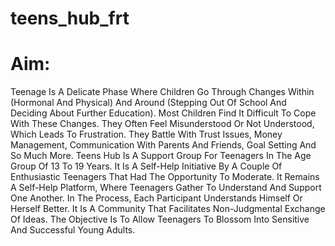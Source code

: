 # teens_hub_frt
# Aim:
Teenage Is A Delicate Phase Where Children Go Through Changes Within (Hormonal And Physical) And Around (Stepping Out Of School And Deciding About Further Education). Most Children Find It Difficult To Cope With These Changes. They Often Feel Misunderstood Or Not Understood, Which Leads To Frustration. They Battle With Trust Issues, Money Management, Communication With Parents And Friends, Goal Setting And So Much More.
Teens Hub Is A Support Group For Teenagers In The Age Group Of 13 To 19 Years. It Is A Self-Help Initiative By A Couple Of Enthusiastic Teenagers That Had The Opportunity To Moderate. It Remains A Self-Help Platform, Where Teenagers Gather To Understand And Support One Another. In The Process, Each Participant Understands Himself Or Herself Better. It Is A Community That Facilitates Non-Judgmental Exchange Of Ideas. The Objective Is To Allow Teenagers To Blossom Into Sensitive And Successful Young Adults.

